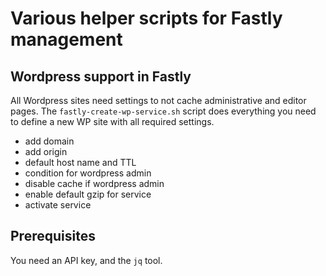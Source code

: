# Various helper scripts for Fastly management

## Wordpress support in Fastly
All Wordpress sites need settings to not cache administrative and editor pages. 
The `fastly-create-wp-service.sh` script does everything you need to define a new WP site with all required settings. 
* add domain 
* add origin 
* default host name and TTL
* condition for wordpress admin
* disable cache if wordpress admin 
* enable default gzip for service 
* activate service 

## Prerequisites
You need an API key, and the `jq` tool. 